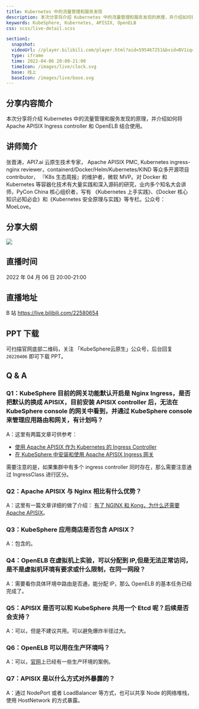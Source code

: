 ```yaml
---
title: Kubernetes 中的流量管理和服务发现
description: 本次分享将介绍 Kubernetes 中的流量管理和服务发现的原理，并介绍如何将 Apache APISIX Ingress controller 和 OpenELB 结合使用。
keywords: KubeSphere, Kubernetes, APISIX, OpenELB
css: scss/live-detail.scss

section1:
  snapshot: 
  videoUrl: //player.bilibili.com/player.html?aid=595467251&bvid=BV1iq4y1a78Q&cid=569257329&page=1&high_quality=1
  type: iframe
  time: 2022-04-06 20:00-21:00
  timeIcon: /images/live/clock.svg
  base: 线上
  baseIcon: /images/live/base.svg
---
```

## 分享内容简介

本次分享将介绍 Kubernetes 中的流量管理和服务发现的原理，并介绍如何将 Apache APISIX Ingress controller 和 OpenELB 结合使用。

## 讲师简介

张晋涛，API7.ai 云原生技术专家， Apache APISIX PMC, Kubernetes ingress-nginx reviewer，containerd/Docker/Helm/Kubernetes/KIND 等众多开源项目 contributor， 『K8s 生态周报』的维护者，微软 MVP。对 Docker 和 Kubernetes 等容器化技术有大量实践和深入源码的研究，业内多个知名大会讲师，PyCon China 核心组织者，写有 《Kubernetes 上手实践》、《Docker 核心知识必知必会》和《Kubernetes 安全原理与实践》等专栏。公众号：MoeLove。

## 分享大纲

![](https://pek3b.qingstor.com/kubesphere-community/images/k8s-apisix-openelb0406-live.png)

## 直播时间

2022 年 04 月 06 日 20:00-21:00

## 直播地址

B 站  https://live.bilibili.com/22580654

## PPT 下载

可扫描官网底部二维码，关注 「KubeSphere云原生」公众号，后台回复 `20220406` 即可下载 PPT。

## Q & A 

### Q1：KubeSphere 目前的网关功能默认开启是 Nginx Ingress，是否把默认的换成 APISIX，目前安装 APISIX controller 后，无法在 KubeSphere console 的网关中看到，并通过 KubeSphere console 来管理应用路由和网关，有计划吗？

A：这里有两篇文章可供参考：
- [使用 Apache APISIX 作为 Kubernetes 的 Ingress Controller](https://kubesphere.io/zh/blogs/kubesphere-apacheapisix/)
- [在 KubeSphere 中安装和使用 Apache APISIX Ingress 网关](https://kubesphere.io/zh/blogs/use-apache-apisix-ingress-in-kubesphere/)

需要注意的是，如果集群中有多个 ingress controller 同时存在，那么需要注意通过 IngressClass 进行区分。

### Q2：Apache APISIX 与 Nginx 相比有什么优势？

A：这里有一篇文章详细的做了介绍：
[有了 NGINX 和 Kong，为什么还需要 Apache APISIX](https://www.apiseven.com/blog/why-we-need-Apache-APISIX)。

### Q3：KubeSphere 应用商店是否包含 APISIX？

A：包含的。

### Q4：OpenELB 在虚拟机上实验，可以分配到 IP,但是无法正常访问，是不是虚拟机环境有要求或什么限制，在同一网段？

A：需要看你具体环境中路由是否通，能分配 IP，那么 OpenELB 的基本任务已经完成了。

### Q5：APISIX 是否可以和 KubeSphere 共用一个 Etcd 呢？后续是否会支持？


A：可以，但是不建议共用。可以避免爆炸半径过大。


### Q6：OpenELB 可以用在生产环境吗？


A：可以，[官网](https://openelb.github.io/)上已经有一些生产环境的案例。

### Q7：APISIX 是以什么方式对外暴露的？


A：通过 NodePort 或者 LoadBalancer 等方式，也可以共享 Node 的网络堆栈，使用 HostNetwork 的方式暴露。


